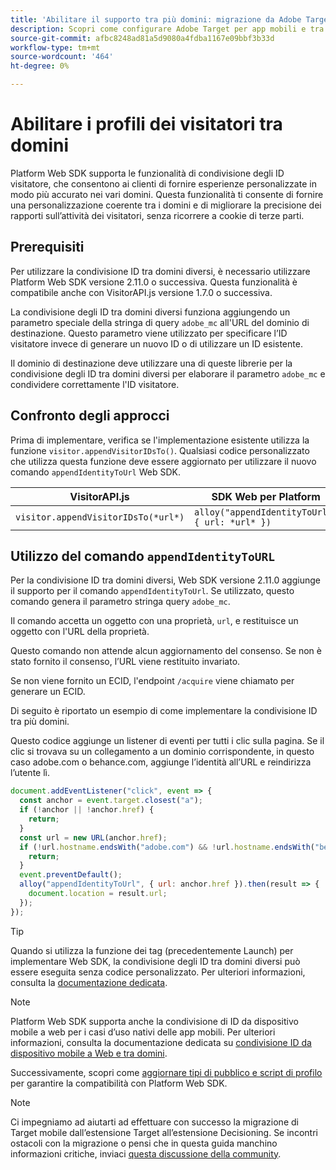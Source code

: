 ```yaml
---
title: 'Abilitare il supporto tra più domini: migrazione da Adobe Target a Adobe Journey Optimizer, estensione Decisioning per dispositivi mobili'
description: Scopri come configurare Adobe Target per app mobili e tra domini diversi in scenari di browser web utilizzando Experience Platform Web SDK.
source-git-commit: afbc8248ad81a5d9080a4fdba1167e09bbf3b33d
workflow-type: tm+mt
source-wordcount: '464'
ht-degree: 0%

---
```


# Abilitare i profili dei visitatori tra domini

Platform Web SDK supporta le funzionalità di condivisione degli ID visitatore, che consentono ai clienti di fornire esperienze personalizzate in modo più accurato nei vari domini. Questa funzionalità ti consente di fornire una personalizzazione coerente tra i domini e di migliorare la precisione dei rapporti sull’attività dei visitatori, senza ricorrere a cookie di terze parti.

## Prerequisiti

Per utilizzare la condivisione ID tra domini diversi, è necessario utilizzare Platform Web SDK versione 2.11.0 o successiva. Questa funzionalità è compatibile anche con VisitorAPI.js versione 1.7.0 o successiva.

La condivisione degli ID tra domini diversi funziona aggiungendo un parametro speciale della stringa di query `adobe_mc` all&#39;URL del dominio di destinazione. Questo parametro viene utilizzato per specificare l’ID visitatore invece di generare un nuovo ID o di utilizzare un ID esistente.

Il dominio di destinazione deve utilizzare una di queste librerie per la condivisione degli ID tra domini diversi per elaborare il parametro `adobe_mc` e condividere correttamente l&#39;ID visitatore.

## Confronto degli approcci

Prima di implementare, verifica se l&#39;implementazione esistente utilizza la funzione `visitor.appendVisitorIDsTo()`. Qualsiasi codice personalizzato che utilizza questa funzione deve essere aggiornato per utilizzare il nuovo comando `appendIdentityToUrl` Web SDK.

| VisitorAPI.js | SDK Web per Platform |
| --- | --- |
| `visitor.appendVisitorIDsTo(*url*)` | `alloy("appendIdentityToUrl", { url: *url* })` |

## Utilizzo del comando `appendIdentityToURL`

Per la condivisione ID tra domini diversi, Web SDK versione 2.11.0 aggiunge il supporto per il comando `appendIdentityToUrl`. Se utilizzato, questo comando genera il parametro stringa query `adobe_mc`.

Il comando accetta un oggetto con una proprietà, `url`, e restituisce un oggetto con l&#39;URL della proprietà.

Questo comando non attende alcun aggiornamento del consenso. Se non è stato fornito il consenso, l’URL viene restituito invariato.

Se non viene fornito un ECID, l&#39;endpoint `/acquire` viene chiamato per generare un ECID.

Di seguito è riportato un esempio di come implementare la condivisione ID tra più domini.

Questo codice aggiunge un listener di eventi per tutti i clic sulla pagina. Se il clic si trovava su un collegamento a un dominio corrispondente, in questo caso adobe.com o behance.com, aggiunge l’identità all’URL e reindirizza l’utente lì.

```Javascript
document.addEventListener("click", event => {
  const anchor = event.target.closest("a");
  if (!anchor || !anchor.href) {
    return;
  }
  const url = new URL(anchor.href);
  if (!url.hostname.endsWith("adobe.com") && !url.hostname.endsWith("behance.com")) {
    return;
  }
  event.preventDefault();
  alloy("appendIdentityToUrl", { url: anchor.href }).then(result => {
    document.location = result.url;
  });
});
```

>[!TIP]
>
>Quando si utilizza la funzione dei tag (precedentemente Launch) per implementare Web SDK, la condivisione degli ID tra domini diversi può essere eseguita senza codice personalizzato. Per ulteriori informazioni, consulta la [documentazione dedicata](https://experienceleague.adobe.com/docs/experience-platform/edge/identity/id-sharing.html#tags-extension).

>[!NOTE]
>
>Platform Web SDK supporta anche la condivisione di ID da dispositivo mobile a web per i casi d’uso nativi delle app mobili. Per ulteriori informazioni, consulta la documentazione dedicata su [condivisione ID da dispositivo mobile a Web e tra domini](https://experienceleague.adobe.com/docs/experience-platform/edge/identity/id-sharing.html).

Successivamente, scopri come [aggiornare tipi di pubblico e script di profilo](update-audiences.md) per garantire la compatibilità con Platform Web SDK.

>[!NOTE]
>
>Ci impegniamo ad aiutarti ad effettuare con successo la migrazione di Target mobile dall’estensione Target all’estensione Decisioning. Se incontri ostacoli con la migrazione o pensi che in questa guida manchino informazioni critiche, inviaci [questa discussione della community](https://experienceleaguecommunities.adobe.com/t5/adobe-experience-platform-data/tutorial-discussion-migrate-target-from-at-js-to-web-sdk/m-p/575587#M463).
